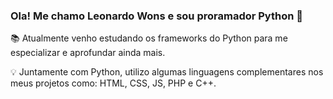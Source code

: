 ### Ola! Me chamo Leonardo Wons e sou proramador Python 🐍

📚 Atualmente venho estudando os frameworks do Python para me especializar e aprofundar ainda mais.

💡 Juntamente com Python, utilizo algumas linguagens complementares nos meus projetos como: HTML, CSS, JS, PHP e C++.
